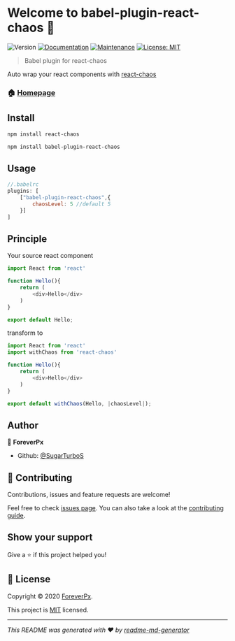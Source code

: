 # Welcome to babel-plugin-react-chaos 👋
![Version](https://img.shields.io/badge/version-0.0.1-blue.svg?cacheSeconds=2592000)
[![Documentation](https://img.shields.io/badge/documentation-yes-brightgreen.svg)](https://github.com/SugarTurboS/babel-plugin-react-chaos#readme)
[![Maintenance](https://img.shields.io/badge/Maintained%3F-yes-green.svg)](https://github.com/SugarTurboS/babel-plugin-react-chaos/graphs/commit-activity)
[![License: MIT](https://img.shields.io/github/license/SugarTurboS/babel-plugin-react-chaos)](https://github.com/SugarTurboS/babel-plugin-react-chaos/blob/master/LICENSE)

> Babel plugin for react-chaos

Auto wrap your react components with [react-chaos](https://github.com/jchiatt/react-chaos)

### 🏠 [Homepage](https://github.com/SugarTurboS/babel-plugin-react-chaos#readme)

## Install

```sh
npm install react-chaos

npm install babel-plugin-react-chaos
```

## Usage

```js
//.babelrc
plugins: [
    ["babel-plugin-react-chaos",{
        chaosLevel: 5 //default 5
    }]
]
```

## Principle

Your source react component

```js
import React from 'react'

function Hello(){
    return (
        <div>Hello</div>
    )
}

export default Hello;
```

transform to

```js
import React from 'react'
import withChaos from 'react-chaos'

function Hello(){
    return (
        <div>Hello</div>
    )
}

export default withChaos(Hello, |chaosLevel|);
```


## Author

👤 **ForeverPx**

* Github: [@SugarTurboS](https://github.com/SugarTurboS)

## 🤝 Contributing

Contributions, issues and feature requests are welcome!

Feel free to check [issues page](https://github.com/SugarTurboS/babel-plugin-react-chaos/issues). You can also take a look at the [contributing guide](https://github.com/SugarTurboS/babel-plugin-react-chaos/blob/master/CONTRIBUTING.md).

## Show your support

Give a ⭐️ if this project helped you!


## 📝 License

Copyright © 2020 [ForeverPx](https://github.com/SugarTurboS).

This project is [MIT](https://github.com/SugarTurboS/babel-plugin-react-chaos/blob/master/LICENSE) licensed.

***
_This README was generated with ❤️ by [readme-md-generator](https://github.com/kefranabg/readme-md-generator)_